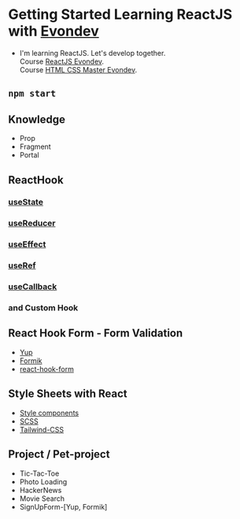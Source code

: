 # Getting Started Learning ReactJS with [Evondev](https://evon.dev/)
- I'm learning ReactJS. Let's develop together.\
Course [ReactJS Evondev](https://ktclick.com/invite/333702752127).\
Course [HTML CSS Master Evondev](https://ktclick.com/invite/391900256373).

## `npm start`

## Knowledge
- Prop
- Fragment
- Portal

## ReactHook
### [useState](https://react.dev/reference/react/useEffect)
### [useReducer](https://react.dev/reference/react/useReducer)
### [useEffect](https://react.dev/reference/react/useState)
### [useRef](https://react.dev/reference/react/useRef)
### [useCallback](https://react.dev/reference/react/useCallback)
### and Custom Hook

## React Hook Form - Form Validation
- [Yup](https://www.npmjs.com/package/yup)
- [Formik](https://formik.org/docs/overview)
- [react-hook-form](https://react-hook-form.com/)

## Style Sheets with React
- [Style components](https://styled-components.com/docs/basics)
- [SCSS](https://sass-lang.com/)
- [Tailwind-CSS](https://tailwindcss.com/docs/installation)

## Project / Pet-project
- Tic-Tac-Toe
- Photo Loading
- HackerNews
- Movie Search
- SignUpForm-[Yup, Formik]